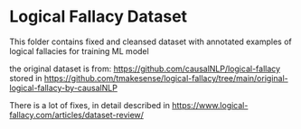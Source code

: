 # Logical Fallacy Dataset 

This folder contains fixed and cleansed dataset with annotated examples of logical fallacies for training ML model

the original dataset is from: https://github.com/causalNLP/logical-fallacy
stored in https://github.com/tmakesense/logical-fallacy/tree/main/original-logical-fallacy-by-causalNLP

There is a lot of fixes, in detail described in https://www.logical-fallacy.com/articles/dataset-review/

